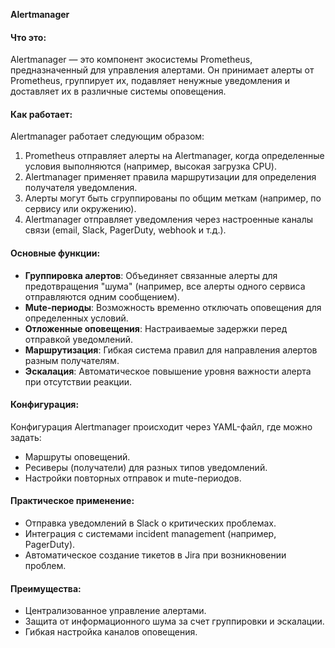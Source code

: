 **Alertmanager**  

#### Что это:
Alertmanager — это компонент экосистемы Prometheus, предназначенный для управления алертами. Он принимает алерты от Prometheus, группирует их, подавляет ненужные уведомления и доставляет их в различные системы оповещения.

#### Как работает:
Alertmanager работает следующим образом:
1. Prometheus отправляет алерты на Alertmanager, когда определенные условия выполняются (например, высокая загрузка CPU).
2. Alertmanager применяет правила маршрутизации для определения получателя уведомления.
3. Алерты могут быть сгруппированы по общим меткам (например, по сервису или окружению).
4. Alertmanager отправляет уведомления через настроенные каналы связи (email, Slack, PagerDuty, webhook и т.д.).

#### Основные функции:
- **Группировка алертов**: Объединяет связанные алерты для предотвращения "шума" (например, все алерты одного сервиса отправляются одним сообщением).
- **Mute-периоды**: Возможность временно отключать оповещения для определенных условий.
- **Отложенные оповещения**: Настраиваемые задержки перед отправкой уведомлений.
- **Маршрутизация**: Гибкая система правил для направления алертов разным получателям.
- **Эскалация**: Автоматическое повышение уровня важности алерта при отсутствии реакции.

#### Конфигурация:
Конфигурация Alertmanager происходит через YAML-файл, где можно задать:
- Маршруты оповещений.
- Ресиверы (получатели) для разных типов уведомлений.
- Настройки повторных отправок и mute-периодов.

#### Практическое применение:
- Отправка уведомлений в Slack о критических проблемах.
- Интеграция с системами incident management (например, PagerDuty).
- Автоматическое создание тикетов в Jira при возникновении проблем.

#### Преимущества:
- Централизованное управление алертами.
- Защита от информационного шума за счет группировки и эскалации.
- Гибкая настройка каналов оповещения.
